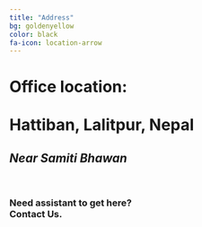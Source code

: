```yaml
---
title: "Address"
bg: goldenyellow
color: black
fa-icon: location-arrow
---
```



<link rel="stylesheet" href="https://maxcdn.bootstrapcdn.com/bootstrap/3.3.7/css/bootstrap.min.css">
  <script src="https://maxcdn.bootstrapcdn.com/bootstrap/3.3.7/js/bootstrap.min.js">
  	
  </script>


<div class="container">
	<div class="row">
		<div class="col-sm-offset-4 col-sm-4">
			<h1> Office location: <br>
			<br> Hattiban, Lalitpur, Nepal</h1>
			<h2> <em>Near Samiti Bhawan</em></h2>
			<br>
			<div class="contact-help">
				<i class="fa fa-question"></i>
			</div>
			<h3 class="contact-text">Need assistant to get here? <br>Contact Us.</h3>
		</div>
	</div>
</div>

